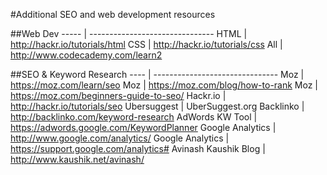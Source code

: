 #Additional SEO and web development resources

##Web Dev
----- | -------------------------------
HTML | http://hackr.io/tutorials/html
CSS | http://hackr.io/tutorials/css 
All | http://www.codecademy.com/learn2 

##SEO & Keyword Research
---- | -------------------------------
Moz | https://moz.com/learn/seo
Moz | https://moz.com/blog/how-to-rank
Moz | https://moz.com/beginners-guide-to-seo/
Hackr.io | http://hackr.io/tutorials/seo
Ubersuggest | UberSuggest.org
Backlinko | http://backlinko.com/keyword-research
AdWords KW Tool | https://adwords.google.com/KeywordPlanner
Google Analytics | http://www.google.com/analytics/
Google Analytics | https://support.google.com/analytics#
Avinash Kaushik Blog | http://www.kaushik.net/avinash/